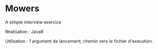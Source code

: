 # Mowers
A simple interview exercice


Réalisation : 
Java8

Utilisation : 
1 argument de lancement, chemin vers le fichier d'execution. 
